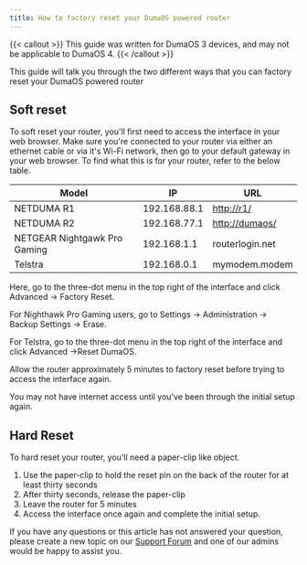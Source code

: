 ```yaml
---
title: How to factory reset your DumaOS powered router
---
```


{{< callout >}}
  This guide was written for DumaOS 3 devices, and may not be applicable to DumaOS 4.
{{< /callout >}}

This guide will talk you through the two different ways that you can factory reset your DumaOS powered router

## Soft reset

To soft reset your router, you'll first need to access the interface in your web browser. Make sure you're connected to your router via either an ethernet cable or via it's Wi-Fi network, then go to your default gateway in your web browser. To find what this is for your router, refer to the below table.

| Model                        | IP           | URL                              |
| ---------------------------- | ------------ | -------------------------------- |
| NETDUMA R1                   | 192.168.88.1 | [http://r1/](http://r1/)         |
| NETDUMA R2                   | 192.168.77.1 | [http://dumaos/](http://dumaos/) |
| NETGEAR Nightgawk Pro Gaming | 192.168.1.1  | routerlogin.net                  |
| Telstra                      | 192.168.0.1  | mymodem.modem                    |

Here, go to the three-dot menu in the top right of the interface and click Advanced -> Factory Reset.

For Nighthawk Pro Gaming users, go to Settings -> Administration -> Backup Settings -> Erase.

For Telstra, go to the three-dot menu in the top right of the interface and click Advanced ->Reset DumaOS.

Allow the router approximately 5 minutes to factory reset before trying to access the interface again.

You may not have internet access until you've been through the initial setup again.

## Hard Reset

To hard reset your router, you'll need a paper-clip like object.

1. Use the paper-clip to hold the reset pin on the back of the router for at least thirty seconds
2. After thirty seconds, release the paper-clip
3. Leave the router for 5 minutes
4. Access the interface once again and complete the initial setup.

If you have any questions or this article has not answered your question, please create a new topic on our [Support Forum](http://forum.netduma.com) and one of our admins would be happy to assist you.
